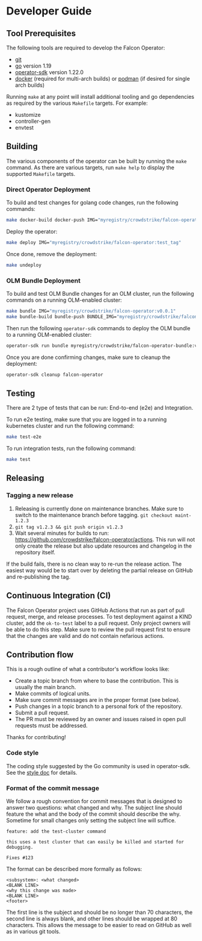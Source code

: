 # Developer Guide

## Tool Prerequisites

The following tools are required to develop the Falcon Operator:

- [git][git-tool]
- [go][go-tool] version 1.19
- [operator-sdk][operator-sdk] version 1.22.0
- [docker][docker] (required for multi-arch builds) or [podman][podman] (if desired for single arch builds)

Running `make` at any point will install additional tooling and go dependencies as required by the various `Makefile` targets. For example:

- kustomize
- controller-gen
- envtest

## Building

The various components of the operator can be built by running the `make` command. As there are various targets, run `make help` to display the supported `Makefile` targets.

### Direct Operator Deployment
To build and test changes for golang code changes, run the following commands:

```sh
make docker-build docker-push IMG="myregistry/crowdstrike/falcon-operator:test_tag"
```

Deploy the operator:

```sh
make deploy IMG="myregistry/crowdstrike/falcon-operator:test_tag"
```

Once done, remove the deployment:

```sh
make undeploy
```

### OLM Bundle Deployment
To build and test OLM Bundle changes for an OLM cluster, run the following commands on a running OLM-enabled cluster:

```sh
make bundle IMG="myregistry/crowdstrike/falcon-operator:v0.0.1"
make bundle-build bundle-push BUNDLE_IMG="myregistry/crowdstrike/falcon-operator-bundle:v0.0.1"
```

Then run the following `operator-sdk` commands to deploy the OLM bundle to a running OLM-enabled cluster:

```sh
operator-sdk run bundle myregistry/crowdstrike/falcon-operator-bundle:v0.0.1
```

Once you are done confirming changes, make sure to cleanup the deployment:
```sh
operator-sdk cleanup falcon-operator
```

## Testing

There are 2 type of tests that can be run: End-to-end (e2e) and Integration.

To run e2e testing, make sure that you are logged in to a running kubernetes cluster and run the following command:

```sh
make test-e2e
```

To run integration tests, run the following command:

```sh
make test
```

## Releasing

### Tagging a new release

1. Releasing is currently done on maintenance branches. Make sure to switch to the maintenance branch before tagging.
   `git checkout maint-1.2.3`
2. `git tag v1.2.3 && git push origin v1.2.3`
3. Wait several minutes for builds to run: <https://github.com/crowdstrike/falcon-operator/actions>. This run will not only create the release but also update resources and changelog in the repository itself.

If the build fails, there is no clean way to re-run the release action. The easiest way would be to start over by deleting the partial release on GitHub and re-publishing the tag.

## Continuous Integration (CI)

The Falcon Operator project uses GitHub Actions that run as part of pull request, merge, and release processes.
To test deployment against a KIND cluster, add the `ok-to-test` label to a pull request. Only project owners will be
able to do this step. Make sure to review the pull request first to ensure that the changes are valid and do not contain nefarious actions.

## Contribution flow

This is a rough outline of what a contributor's workflow looks like:

- Create a topic branch from where to base the contribution. This is usually the main branch.
- Make commits of logical units.
- Make sure commit messages are in the proper format (see below).
- Push changes in a topic branch to a personal fork of the repository.
- Submit a pull request.
- The PR must be reviewed by an owner and issues raised in open pull requests must be addressed.

Thanks for contributing!

### Code style

The coding style suggested by the Go community is used in operator-sdk. See the [style doc][golang-style-doc] for details.

### Format of the commit message

We follow a rough convention for commit messages that is designed to answer two
questions: what changed and why. The subject line should feature the what and
the body of the commit should describe the why. Sometime for small changes only setting
the subject line will suffice.

```
feature: add the test-cluster command

this uses a test cluster that can easily be killed and started for debugging.

Fixes #123
```

The format can be described more formally as follows:

```
<subsystem>: <what changed>
<BLANK LINE>
<why this change was made>
<BLANK LINE>
<footer>
```

The first line is the subject and should be no longer than 70 characters, the second line is always blank, and other lines should be wrapped at 80 characters. This allows the message to be easier to read on GitHub as well as in various git tools.

[git-tool]:https://git-scm.com/downloads
[go-tool]:https://golang.org/dl/
[operator-sdk]:https://sdk.operatorframework.io/docs/installation/
[golang-style-doc]: https://github.com/golang/go/wiki/CodeReviewComments
[docker]:https://docs.docker.com/engine/install/
[podman]:https://podman.io/getting-started/installation
